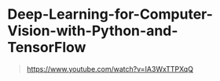 # Deep-Learning-for-Computer-Vision-with-Python-and-TensorFlow
> https://www.youtube.com/watch?v=IA3WxTTPXqQ
